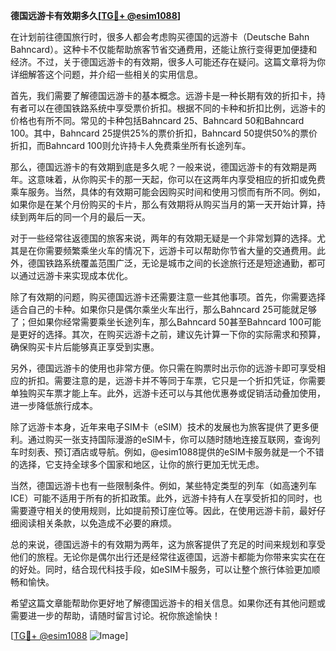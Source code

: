 **德国远游卡有效期多久[[TG💪+ @esim1088](https://t.me/s/esim1088)]**

在计划前往德国旅行时，很多人都会考虑购买德国的远游卡（Deutsche Bahn Bahncard）。这种卡不仅能帮助旅客节省交通费用，还能让旅行变得更加便捷和经济。不过，关于德国远游卡的有效期，很多人可能还存在疑问。这篇文章将为你详细解答这个问题，并介绍一些相关的实用信息。

首先，我们需要了解德国远游卡的基本概念。远游卡是一种长期有效的折扣卡，持有者可以在德国铁路系统中享受票价折扣。根据不同的卡种和折扣比例，远游卡的价格也有所不同。常见的卡种包括Bahncard 25、Bahncard 50和Bahncard 100。其中，Bahncard 25提供25%的票价折扣，Bahncard 50提供50%的票价折扣，而Bahncard 100则允许持卡人免费乘坐所有长途列车。

那么，德国远游卡的有效期到底是多久呢？一般来说，德国远游卡的有效期是两年。这意味着，从你购买卡的那一天起，你可以在这两年内享受相应的折扣或免费乘车服务。当然，具体的有效期可能会因购买时间和使用习惯而有所不同。例如，如果你是在某个月份购买的卡片，那么有效期将从购买当月的第一天开始计算，持续到两年后的同一个月的最后一天。

对于一些经常往返德国的旅客来说，两年的有效期无疑是一个非常划算的选择。尤其是在你需要频繁乘坐火车的情况下，远游卡可以帮助你节省大量的交通费用。此外，德国铁路系统覆盖范围广泛，无论是城市之间的长途旅行还是短途通勤，都可以通过远游卡来实现成本优化。

除了有效期的问题，购买德国远游卡还需要注意一些其他事项。首先，你需要选择适合自己的卡种。如果你只是偶尔乘坐火车出行，那么Bahncard 25可能就足够了；但如果你经常需要乘坐长途列车，那么Bahncard 50甚至Bahncard 100可能是更好的选择。其次，在购买远游卡之前，建议先计算一下你的实际需求和预算，确保购买卡片后能够真正享受到实惠。

另外，德国远游卡的使用也非常方便。你只需在购票时出示你的远游卡即可享受相应的折扣。需要注意的是，远游卡并不等同于车票，它只是一个折扣凭证，你需要单独购买车票才能上车。此外，远游卡还可以与其他优惠券或促销活动叠加使用，进一步降低旅行成本。

除了远游卡本身，近年来电子SIM卡（eSIM）技术的发展也为旅客提供了更多便利。通过购买一张支持国际漫游的eSIM卡，你可以随时随地连接互联网，查询列车时刻表、预订酒店或导航。例如，@esim1088提供的eSIM卡服务就是一个不错的选择，它支持全球多个国家和地区，让你的旅行更加无忧无虑。

当然，德国远游卡也有一些限制条件。例如，某些特定类型的列车（如高速列车ICE）可能不适用于所有的折扣政策。此外，远游卡持有人在享受折扣的同时，也需要遵守相关的使用规则，比如提前预订座位等。因此，在使用远游卡前，最好仔细阅读相关条款，以免造成不必要的麻烦。

总的来说，德国远游卡的有效期为两年，这为旅客提供了充足的时间来规划和享受他们的旅程。无论你是偶尔出行还是经常往返德国，远游卡都能为你带来实实在在的好处。同时，结合现代科技手段，如eSIM卡服务，可以让整个旅行体验更加顺畅和愉快。

希望这篇文章能帮助你更好地了解德国远游卡的相关信息。如果你还有其他问题或需要进一步的帮助，请随时留言讨论。祝你旅途愉快！

[[TG💪+ @esim1088](https://t.me/s/esim1088) ![Image](https://i.postimg.cc/4NQfJmqS/Snipaste-2025-05-13-00-14-12.png)]